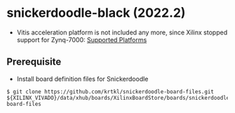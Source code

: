 # snickerdoodle-black (2022.2)

-  Vitis acceleration platform is not included any more, since Xilinx stopped support for Zynq-7000: [Supported Platforms](https://docs.xilinx.com/r/en-US/ug1393-vitis-application-acceleration/Supported-Platforms)

## Prerequisite

- Install board definition files for Snickerdoodle

```shell-session
$ git clone https://github.com/krtkl/snickerdoodle-board-files.git ${XILINX_VIVADO}/data/xhub/boards/XilinxBoardStore/boards/snickerdoodle-board-files
```
